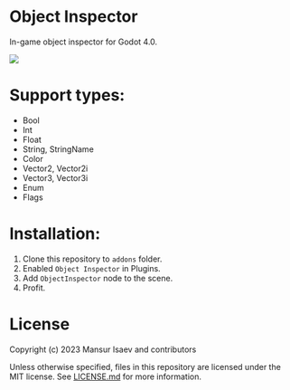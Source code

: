 # Object Inspector
In-game object inspector for Godot 4.0.

![](https://user-images.githubusercontent.com/8208165/165034315-66e7208b-ab82-433d-9b04-c9363e0bb205.png)

# Support types:
- Bool
- Int
- Float
- String, StringName
- Color
- Vector2, Vector2i
- Vector3, Vector3i
- Enum
- Flags

# Installation:
1. Clone this repository to `addons` folder.
2. Enabled `Object Inspector` in Plugins.
3. Add `ObjectInspector` node to the scene.
4. Profit.

# License
Copyright (c) 2023 Mansur Isaev and contributors

Unless otherwise specified, files in this repository are licensed under the
MIT license. See [LICENSE.md](LICENSE.md) for more information.
